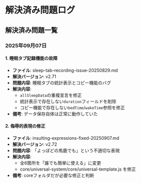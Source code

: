 # 解決済み問題ログ

## 解決済み問題一覧

### 2025年09月07日

#### 1. 睡眠タブ記録機能の故障
- **ファイル**: sleep-tab-recording-issue-20250829.md
- **解決バージョン**: v2.71
- **問題内容**: 睡眠タブの統計表示とコピー機能のバグ
- **解決内容**: 
  - `allSleepData`の重複宣言を修正
  - 統計表示で存在しない`duration`フィールドを削除
  - コピー機能で存在しない`bedTime`/`wakeTime`参照を修正
- **備考**: データ保存自体は正常に動作していた

#### 2. 侮辱的表現の修正
- **ファイル**: insulting-expressions-fixed-20250907.md  
- **解決バージョン**: v2.72
- **問題内容**: 「よっぽどの馬鹿でも」という不適切な表現
- **解決内容**: 
  - 全6箇所を「誰でも簡単に使える」に変更
  - core/universal-system/core/universal-template.js を修正
- **備考**: coreフォルダだが必要な修正と判断